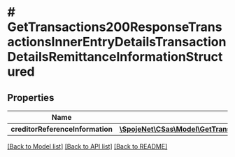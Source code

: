 # # GetTransactions200ResponseTransactionsInnerEntryDetailsTransactionDetailsRemittanceInformationStructured

## Properties

Name | Type | Description | Notes
------------ | ------------- | ------------- | -------------
**creditorReferenceInformation** | [**\SpojeNet\CSas\Model\GetTransactions200ResponseTransactionsInnerEntryDetailsTransactionDetailsRemittanceInformationStructuredCreditorReferenceInformation**](GetTransactions200ResponseTransactionsInnerEntryDetailsTransactionDetailsRemittanceInformationStructuredCreditorReferenceInformation.md) |  | [optional]

[[Back to Model list]](../../README.md#models) [[Back to API list]](../../README.md#endpoints) [[Back to README]](../../README.md)
